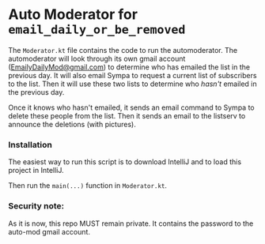 # Auto Moderator for `email_daily_or_be_removed`
The `Moderator.kt` file contains the code to run the automoderator. The automoderator will look through its own gmail account (EmailyDailyMod@gmail.com) to determine who has emailed the list in the previous day. It will also email Sympa to request a current list of subscribers to the list. Then it will use these two lists to determine who *hasn't* emailed in the previous day.

Once it knows who hasn't emailed, it sends an email command to Sympa to delete these people from the list. Then it sends an email to the listserv to announce the deletions (with pictures).

### Installation
The easiest way to run this script is to download IntelliJ and to load this project in IntelliJ.

Then run the `main(...)` function in `Moderator.kt`.

### Security note:
As it is now, this repo MUST remain private. It contains the password to the auto-mod gmail account.
